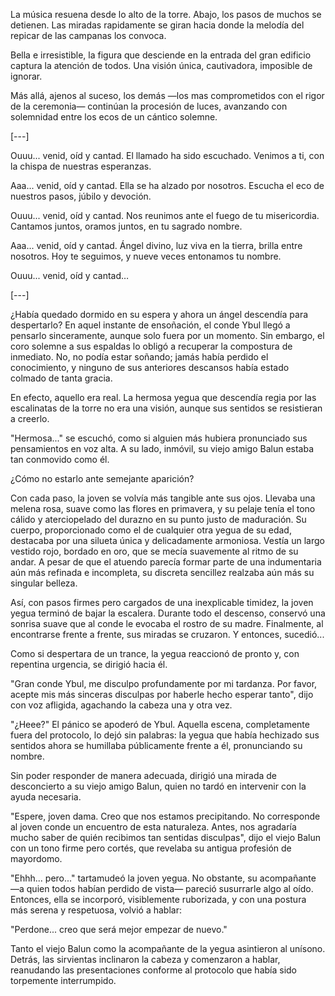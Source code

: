 La música resuena desde lo alto de la torre. Abajo, los pasos de muchos se detienen. Las miradas rapidamente se giran hacia donde la melodía del repicar de las campanas los convoca.

Bella e irresistible, la figura que desciende en la entrada del gran edificio captura la atención de todos. Una visión única, cautivadora, imposible de ignorar.

Más allá, ajenos al suceso, los demás —los mas comprometidos con el rigor de la ceremonia— continúan la procesión de luces, avanzando con solemnidad entre los ecos de un cántico solemne.

[---]

Ouuu... venid, oíd y cantad.
El llamado ha sido escuchado.
Venimos a ti, con la chispa de nuestras esperanzas.

Aaa... venid, oíd y cantad.
Ella se ha alzado por nosotros.
Escucha el eco de nuestros pasos, júbilo y devoción.

Ouuu... venid, oíd y cantad.
Nos reunimos ante el fuego de tu misericordia.
Cantamos juntos, oramos juntos, en tu sagrado nombre.

Aaa... venid, oíd y cantad.
Ángel divino, luz viva en la tierra, brilla entre nosotros.
Hoy te seguimos, y nueve veces entonamos tu nombre.

Ouuu... venid, oíd y cantad…

[---]

¿Había quedado dormido en su espera y ahora un ángel descendía para despertarlo? En aquel instante de ensoñación, el conde Ybul llegó a pensarlo sinceramente, aunque solo fuera por un momento. Sin embargo, el coro solemne a sus espaldas lo obligó a recuperar la compostura de inmediato. No, no podía estar soñando; jamás había perdido el conocimiento, y ninguno de sus anteriores descansos había estado colmado de tanta gracia.

En efecto, aquello era real. La hermosa yegua que descendía regia por las escalinatas de la torre no era una visión, aunque sus sentidos se resistieran a creerlo.

"Hermosa..." se escuchó, como si alguien más hubiera pronunciado sus pensamientos en voz alta. A su lado, inmóvil, su viejo amigo Balun estaba tan conmovido como él.

¿Cómo no estarlo ante semejante aparición?

Con cada paso, la joven se volvía más tangible ante sus ojos. Llevaba una melena rosa, suave como las flores en primavera, y su pelaje tenía el tono cálido y aterciopelado del durazno en su punto justo de maduración. Su cuerpo, proporcionado como el de cualquier otra yegua de su edad, destacaba por una silueta única y delicadamente armoniosa. Vestía un largo vestido rojo, bordado en oro, que se mecía suavemente al ritmo de su andar. A pesar de que el atuendo parecía formar parte de una indumentaria aún más refinada e incompleta, su discreta sencillez realzaba aún más su singular belleza.

Así, con pasos firmes pero cargados de una inexplicable timidez, la joven yegua terminó de bajar la escalera. Durante todo el descenso, conservó una sonrisa suave que al conde le evocaba el rostro de su madre. Finalmente, al encontrarse frente a frente, sus miradas se cruzaron. Y entonces, sucedió...

Como si despertara de un trance, la yegua reaccionó de pronto y, con repentina urgencia, se dirigió hacia él.

"Gran conde Ybul, me disculpo profundamente por mi tardanza. Por favor, acepte mis más sinceras disculpas por haberle hecho esperar tanto", dijo con voz afligida, agachando la cabeza una y otra vez.

"¿Heee?" El pánico se apoderó de Ybul. Aquella escena, completamente fuera del protocolo, lo dejó sin palabras: la yegua que había hechizado sus sentidos ahora se humillaba públicamente frente a él, pronunciando su nombre.

Sin poder responder de manera adecuada, dirigió una mirada de desconcierto a su viejo amigo Balun, quien no tardó en intervenir con la ayuda necesaria.

"Espere, joven dama. Creo que nos estamos precipitando. No corresponde al joven conde un encuentro de esta naturaleza. Antes, nos agradaría mucho saber de quién recibimos tan sentidas disculpas", dijo el viejo Balun con un tono firme pero cortés, que revelaba su antigua profesión de mayordomo.

"Ehhh... pero..." tartamudeó la joven yegua. No obstante, su acompañante —a quien todos habían perdido de vista— pareció susurrarle algo al oído. Entonces, ella se incorporó, visiblemente ruborizada, y con una postura más serena y respetuosa, volvió a hablar:

"Perdone... creo que será mejor empezar de nuevo."

Tanto el viejo Balun como la acompañante de la yegua asintieron al unísono. Detrás, las sirvientas inclinaron la cabeza y comenzaron a hablar, reanudando las presentaciones conforme al protocolo que había sido torpemente interrumpido.